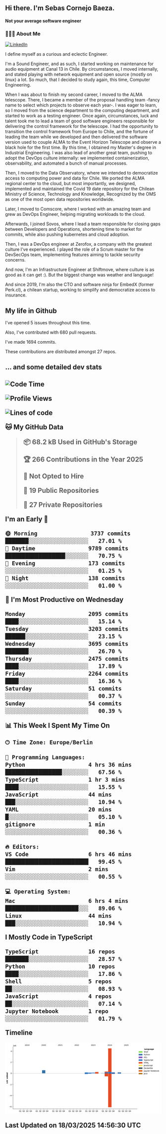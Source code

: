<h2> Hi there.  I'm Sebas Cornejo Baeza.</h2>
<h4> Not your average software engineer</h4>
<h3> 👨🏻‍💻 About Me </h3>
<a href="http://linkedin.com/in/sebastian-cornejo-baeza/"><img alt="LinkedIn" src="https://img.shields.io/badge/Sebas%20Cornejo%20-informational?style=appveyor&logo=linkedin"></a>


I define myself as a curious and eclectic Engineer.

I'm a Sound Engineer, and as such, I started working on maintenance for audio equipment at Canal 13 in Chile.
By circumstances, I moved internally, and stated playing with network equipment and open source (mostly on linux) 
a lot. So much, that I decided to study again, this time, Computer Engineering.

When I was about to finish my second career, I moved to the ALMA telescope. There, I became a member of the proposal handling team
-fancy name to select which projects to observe each year-. 
I was eager to learn, so I moved from the science department to the computing department, and started to work as 
a testing engineer. Once again, circumstances, luck and talent took me to lead a team of good software engineers 
responsible for delivering the control framework for the telescope. I had the opportunity to transition the control framework from
Europe to Chile, and the fortune of leading the team while we developed and then delivered the software
version used to couple ALMA to the Event Horizon Telescope and observe a black hole for the first time.
By this time, I obtained my Master's degree in Industrial Engineering.
I was also lead of another great team, pushing to adopt the DevOps culture internally: we implemented containerization, observability, and automated a bunch of manual processes.

Then, I moved to the Data Observatory, where we intended to democratize access to computing power
and data for Chile. We ported the ALMA regional center to the cloud, but most importantly, we designed, implemented
and maintained the Covid 19 date repository for the Chilean Ministry of Science, Technology and Knowledge, Recognized by the OMS as one of the most open
data repositories worldwide.

Later, I moved to Comscore, where I worked with an amazing team and grew as DevOps Engineer, helping migrating workloads to the cloud.

Afterwards, I joined Sovos, where I lead a team responsible for closing gaps between Developers and Operations, shortening time to market for commits, while
also pushing kubernetes and cloud adoption.

Then, I was a DevOps engineer at Zerofox, a company with the greatest culture I've experienced. I played the role of a Scrum master for the DevSecOps team,
implementing features aiming to tackle security concerns.

And now, I'm an Infrastructure Engineer at Shiftmove, where culture is as good as it can get :). But the biggest change was weather and language!
 
And since 2019, I'm also the CTO and software ninja for EmbedX (former Perk.cl), a chilean startup, working to simplify and democratize access to insurance.

<h2> My life in Github </h2>

I've opened 5 issues throughout this time.

Also, I've contributed with 680 pull requests.

I've made 1694 commits.

These contributions are distributed amongst 27 repos.

<h2>... and some detailed dev stats<h2>

<!--START_SECTION:waka-->
![Code Time](http://img.shields.io/badge/Code%20Time-1%2C069%20hrs%2055%20mins-blue)

![Profile Views](http://img.shields.io/badge/Profile%20Views-0-blue)

![Lines of code](https://img.shields.io/badge/From%20Hello%20World%20I%27ve%20Written-6.2%20million%20lines%20of%20code-blue)

**🐱 My GitHub Data** 

> 📦 68.2 kB Used in GitHub's Storage 
 > 
> 🏆 266 Contributions in the Year 2025
 > 
> 🚫 Not Opted to Hire
 > 
> 📜 19 Public Repositories 
 > 
> 🔑 27 Private Repositories 
 > 
**I'm an Early 🐤** 

```text
🌞 Morning                3737 commits        ███████░░░░░░░░░░░░░░░░░░   27.01 % 
🌆 Daytime                9789 commits        ██████████████████░░░░░░░   70.75 % 
🌃 Evening                173 commits         ░░░░░░░░░░░░░░░░░░░░░░░░░   01.25 % 
🌙 Night                  138 commits         ░░░░░░░░░░░░░░░░░░░░░░░░░   01.00 % 
```
📅 **I'm Most Productive on Wednesday** 

```text
Monday                   2095 commits        ████░░░░░░░░░░░░░░░░░░░░░   15.14 % 
Tuesday                  3203 commits        ██████░░░░░░░░░░░░░░░░░░░   23.15 % 
Wednesday                3695 commits        ███████░░░░░░░░░░░░░░░░░░   26.70 % 
Thursday                 2475 commits        ████░░░░░░░░░░░░░░░░░░░░░   17.89 % 
Friday                   2264 commits        ████░░░░░░░░░░░░░░░░░░░░░   16.36 % 
Saturday                 51 commits          ░░░░░░░░░░░░░░░░░░░░░░░░░   00.37 % 
Sunday                   54 commits          ░░░░░░░░░░░░░░░░░░░░░░░░░   00.39 % 
```


📊 **This Week I Spent My Time On** 

```text
🕑︎ Time Zone: Europe/Berlin

💬 Programming Languages: 
Python                   4 hrs 36 mins       █████████████████░░░░░░░░   67.56 % 
TypeScript               1 hr 3 mins         ████░░░░░░░░░░░░░░░░░░░░░   15.55 % 
JavaScript               44 mins             ███░░░░░░░░░░░░░░░░░░░░░░   10.94 % 
YAML                     20 mins             █░░░░░░░░░░░░░░░░░░░░░░░░   05.10 % 
gitignore                1 min               ░░░░░░░░░░░░░░░░░░░░░░░░░   00.36 % 

🔥 Editors: 
VS Code                  6 hrs 46 mins       █████████████████████████   99.45 % 
Vim                      2 mins              ░░░░░░░░░░░░░░░░░░░░░░░░░   00.55 % 

💻 Operating System: 
Mac                      6 hrs 4 mins        ██████████████████████░░░   89.06 % 
Linux                    44 mins             ███░░░░░░░░░░░░░░░░░░░░░░   10.94 % 
```

**I Mostly Code in TypeScript** 

```text
TypeScript               16 repos            ███████░░░░░░░░░░░░░░░░░░   28.57 % 
Python                   10 repos            ████░░░░░░░░░░░░░░░░░░░░░   17.86 % 
Shell                    5 repos             ██░░░░░░░░░░░░░░░░░░░░░░░   08.93 % 
JavaScript               4 repos             ██░░░░░░░░░░░░░░░░░░░░░░░   07.14 % 
Jupyter Notebook         1 repo              ░░░░░░░░░░░░░░░░░░░░░░░░░   01.79 % 
```



**Timeline**

![Lines of Code chart](https://raw.githubusercontent.com/scornejob/scornejob/master/assets/bar_graph.png)


 Last Updated on 18/03/2025 14:56:30 UTC
<!--END_SECTION:waka-->
